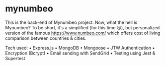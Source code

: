# mynumbeo
This is the back-end of Mynumbeo project.
Now, what the hell is Mynumbeo?
To be short, it's a simplified (for this time 😏), but personalized version of the famous https://www.numbeo.com/ which offers cost of living comparison between countries & cities.

Tech used:
	• Express.js
	• MongoDB
	• Mongoose
	• JTW Authentication
	• Encryption (Bcrypt)
	• Email sending with SendGrid
  • Testing using Jest & Supertest

